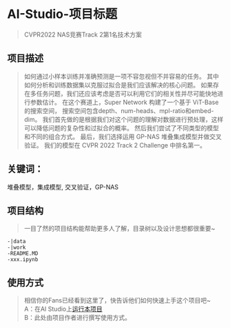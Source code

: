 # AI-Studio-项目标题
> CVPR2022 NAS竞赛Track 2第1名技术方案

## 项目描述
> 如何通过小样本训练并准确预测是一项不容忽视但不并容易的任务。 其中如何分析和训练数据集以克服过拟合是我们应该解决的核心问题。 如果存在多任务问题，我们还应该考虑是否可以利用它们的相关性并尽可能快地进行参数估计。 在这个赛道上，Super Network 构建了一个基于 ViT-Base 的搜索空间， 搜索空间包含depth、num-heads、mpl-ratio和embed-dim。 我们首先做的是根据我们对这个问题的理解对数据进行预处理，这样可以降低问题的复杂性和过拟合的概率。 然后我们尝试了不同类型的模型和不同的组合方式。 最后，我们选择运用 GP-NAS 堆叠集成模型并做交叉验证。 我们的模型在 CVPR 2022 Track 2 Challenge 中排名第一。

## 关键词：
堆叠模型，集成模型, 交叉验证，GP-NAS

## 项目结构
> 一目了然的项目结构能帮助更多人了解，目录树以及设计思想都很重要~
```
-|data
-|work
-README.MD
-xxx.ipynb
```
## 使用方式
> 相信你的Fans已经看到这里了，快告诉他们如何快速上手这个项目吧~  
A：在AI Studio上[运行本项目](https://aistudio.baidu.com/aistudio/usercenter)  
B：此处由项目作者进行撰写使用方式。
